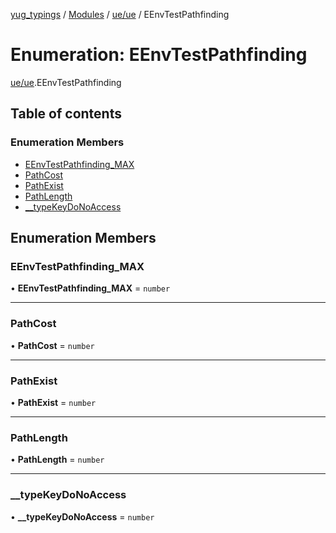 [yug_typings](../README.md) / [Modules](../modules.md) / [ue/ue](../modules/ue_ue.md) / EEnvTestPathfinding

# Enumeration: EEnvTestPathfinding

[ue/ue](../modules/ue_ue.md).EEnvTestPathfinding

## Table of contents

### Enumeration Members

- [EEnvTestPathfinding\_MAX](ue_ue.EEnvTestPathfinding.md#eenvtestpathfinding_max)
- [PathCost](ue_ue.EEnvTestPathfinding.md#pathcost)
- [PathExist](ue_ue.EEnvTestPathfinding.md#pathexist)
- [PathLength](ue_ue.EEnvTestPathfinding.md#pathlength)
- [\_\_typeKeyDoNoAccess](ue_ue.EEnvTestPathfinding.md#__typekeydonoaccess)

## Enumeration Members

### EEnvTestPathfinding\_MAX

• **EEnvTestPathfinding\_MAX** = `number`

___

### PathCost

• **PathCost** = `number`

___

### PathExist

• **PathExist** = `number`

___

### PathLength

• **PathLength** = `number`

___

### \_\_typeKeyDoNoAccess

• **\_\_typeKeyDoNoAccess** = `number`
